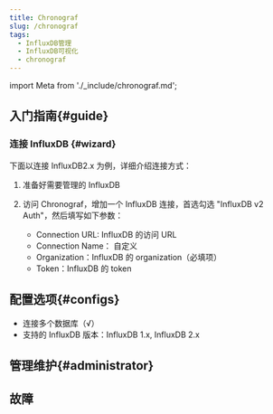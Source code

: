 ```yaml
---
title: Chronograf
slug: /chronograf
tags:
  - InfluxDB管理
  - InfluxDB可视化
  - chronograf 
---
```


import Meta from './_include/chronograf.md';

<Meta name="meta" />

## 入门指南{#guide}

### 连接 InfluxDB {#wizard}

下面以连接 InfluxDB2.x 为例，详细介绍连接方式：

1. 准备好需要管理的 InfluxDB 

2. 访问 Chronograf，增加一个 InfluxDB 连接，首选勾选 "InfluxDB v2 Auth"，然后填写如下参数：
   
   - Connection URL: InfluxDB 的访问 URL
   - Connection Name： 自定义
   - Organization：InfluxDB 的 organization（必填项）
   - Token：InfluxDB 的 token


## 配置选项{#configs}

- 连接多个数据库（√）
- 支持的 InfluxDB 版本：InfluxDB 1.x, InfluxDB 2.x

## 管理维护{#administrator}


## 故障